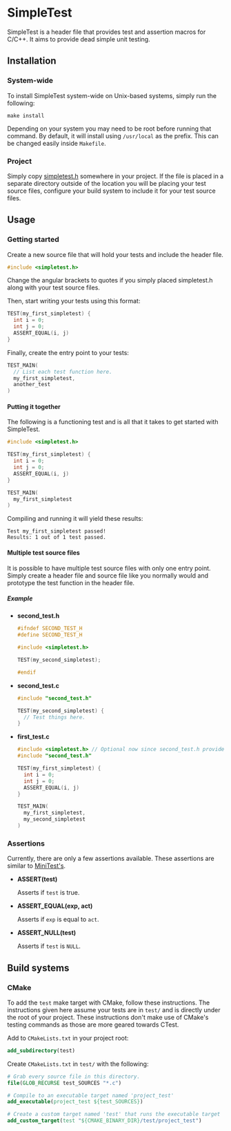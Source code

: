 # SimpleTest

SimpleTest is a header file that provides test and assertion macros for C/C++. It aims to provide dead simple unit testing.

## Installation

### System-wide

To install SimpleTest system-wide on Unix-based systems, simply run the following:

```
make install
```

Depending on your system you may need to be root before running that command. By default, it will install using `/usr/local` as the prefix. This can be changed easily inside `Makefile`.

### Project

Simply copy [simpletest.h](include/simpletest.h) somewhere in your project. If the file is placed in a separate directory outside of the location you will be placing your test source files, configure your build system to include it for your test source files.

## Usage

### Getting started

Create a new source file that will hold your tests and include the header file.

```c
#include <simpletest.h>
```

Change the angular brackets to quotes if you simply placed simpletest.h along with your test source files.

Then, start writing your tests using this format:

```c
TEST(my_first_simpletest) {
  int i = 0;
  int j = 0;
  ASSERT_EQUAL(i, j)
}
```

Finally, create the entry point to your tests:

```c
TEST_MAIN(
  // List each test function here.
  my_first_simpletest,
  another_test
)
```

#### Putting it together

The following is a functioning test and is all that it takes to get started with SimpleTest.

```c
#include <simpletest.h>

TEST(my_first_simpletest) {
  int i = 0;
  int j = 0;
  ASSERT_EQUAL(i, j)
}

TEST_MAIN(
  my_first_simpletest
)
```

Compiling and running it will yield these results:

```
Test my_first_simpletest passed!
Results: 1 out of 1 test passed.
```

#### Multiple test source files

It is possible to have multiple test source files with only one entry point. Simply create a header file and source file like you normally would and prototype the test function in the header file.

##### Example

* __second_test.h__

  ```c
  #ifndef SECOND_TEST_H
  #define SECOND_TEST_H

  #include <simpletest.h>

  TEST(my_second_simpletest);

  #endif
  ```

* __second_test.c__

  ```c
  #include "second_test.h"

  TEST(my_second_simpletest) {
    // Test things here.
  }
  ```

* __first_test.c__

  ```c
  #include <simpletest.h> // Optional now since second_test.h provides it
  #include "second_test.h"

  TEST(my_first_simpletest) {
    int i = 0;
    int j = 0;
    ASSERT_EQUAL(i, j)
  }

  TEST_MAIN(
    my_first_simpletest,
    my_second_simpletest
  )
  ```

### Assertions

Currently, there are only a few assertions available. These assertions are similar to [MiniTest's](http://docs.seattlerb.org/minitest/Minitest/Assertions.html).

* __ASSERT(test)__

  Asserts if `test` is true.

* __ASSERT_EQUAL(exp, act)__

  Asserts if `exp` is equal to `act`.

* __ASSERT_NULL(test)__

  Asserts if `test` is `NULL`.

## Build systems

### CMake

To add the `test` make target with CMake, follow these instructions. The instructions given here assume your tests are in `test/` and is directly under the root of your project. These instructions don't make use of CMake's testing commands as those are more geared towards CTest.

Add to `CMakeLists.txt` in your project root:

```cmake
add_subdirectory(test)
```

Create `CMakeLists.txt` in `test/` with the following:

```cmake
# Grab every source file in this directory.
file(GLOB_RECURSE test_SOURCES "*.c")

# Compile to an executable target named 'project_test'
add_executable(project_test ${test_SOURCES})

# Create a custom target named 'test' that runs the executable target 'project_test'
add_custom_target(test "${CMAKE_BINARY_DIR}/test/project_test")
```
